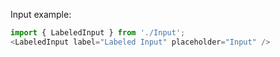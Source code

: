 Input example:

```js
import { LabeledInput } from './Input';
<LabeledInput label="Labeled Input" placeholder="Input" />
```